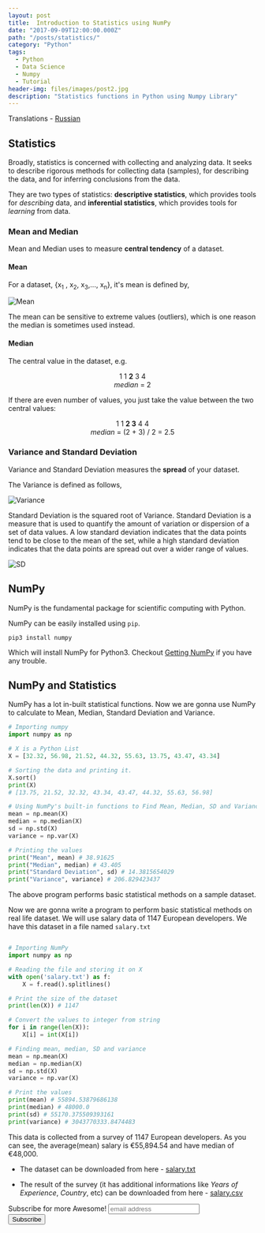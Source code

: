 ```yaml
---
layout: post
title:  Introduction to Statistics using NumPy
date: "2017-09-09T12:00:00.000Z"
path: "/posts/statistics/"
category: "Python"
tags: 
  - Python
  - Data Science
  - Numpy
  - Tutorial
header-img: files/images/post2.jpg
description: "Statistics functions in Python using Numpy Library"
---
```


Translations - [Russian](http://howtorecover.me/vvedenie-v-statistiku-s-ispolzovaniem-numpy)

## Statistics

Broadly, statistics is concerned with collecting and analyzing data. It seeks to describe rigorous methods for collecting data (samples), for describing the data, and for inferring conclusions from the data.

They are two types of statistics: **descriptive statistics**, which provides tools for *describing* data, and **inferential statistics**, which provides tools for *learning* from data.

### Mean and Median

Mean and Median uses to measure **central tendency** of a dataset.

#### Mean

For a dataset, {x<sub>1</sub> , x<sub>2</sub>, x<sub>3</sub>,..., x<sub>n</sub>}, it's mean is defined by,

![Mean](https://i.imgur.com/Xt1NaDy.png)

The mean can be sensitive to extreme values (outliers), which is one reason the median is sometimes used instead.

#### Median

The central value in the dataset, e.g.

<center>1 1 <b>2</b> 3 4</center>

<center><i>median</i> = 2</center>

If there are even number of values, you just take the value between the two central values:


<center>1 1 <b>2 3</b> 4 4</center>

<center><i>median</i> = (2 + 3) / 2 = 2.5</center>

### Variance and Standard Deviation

Variance and Standard Deviation measures the **spread** of your dataset.

The Variance is defined as follows,

![Variance](https://i.imgur.com/a10dUVp.jpg)

Standard Deviation is the squared root of Variance. Standard Deviation is a measure that is used to quantify the amount of variation or dispersion of a set of data values. A low standard deviation indicates that the data points tend to be close to the mean of the set, while a high standard deviation indicates that the data points are spread out over a wider range of values.

![SD](https://i.imgur.com/MN7jU2h.jpg)

## NumPy

NumPy is the fundamental package for scientific computing with Python.

NumPy can be easily installed using `pip`.

`pip3 install numpy`

Which will install NumPy for Python3. Checkout [Getting NumPy](https://www.scipy.org/scipylib/download.html) if you have any trouble.

## NumPy and Statistics

NumPy has a lot in-built statistical functions. Now we are gonna use NumPy to calculate to Mean, Median, Standard Deviation and Variance.

```python
# Importing numpy
import numpy as np

# X is a Python List
X = [32.32, 56.98, 21.52, 44.32, 55.63, 13.75, 43.47, 43.34]

# Sorting the data and printing it.
X.sort()
print(X)
# [13.75, 21.52, 32.32, 43.34, 43.47, 44.32, 55.63, 56.98]

# Using NumPy's built-in functions to Find Mean, Median, SD and Variance
mean = np.mean(X)
median = np.median(X)
sd = np.std(X)
variance = np.var(X)

# Printing the values
print("Mean", mean) # 38.91625
print("Median", median) # 43.405
print("Standard Deviation", sd) # 14.3815654029
print("Variance", variance) # 206.829423437

```

The above program performs basic statistical methods on a sample dataset.

Now we are gonna write a program to perform basic statistical methods on real life dataset. We will use salary data of 1147 European developers. We have this dataset in a file named `salary.txt`

```python

# Importing NumPy
import numpy as np

# Reading the file and storing it on X
with open('salary.txt') as f:
	X = f.read().splitlines()

# Print the size of the dataset
print(len(X)) # 1147

# Convert the values to integer from string
for i in range(len(X)):
	X[i] = int(X[i])

# Finding mean, median, SD and variance
mean = np.mean(X)
median = np.median(X)
sd = np.std(X)
variance = np.var(X)

# Print the values
print(mean) # 55894.53879686138
print(median) # 48000.0
print(sd) # 55170.375509393161
print(variance) # 3043770333.8474483

```

This data is collected from a survey of 1147 European developers. As you can see, the average(mean) salary is €55,894.54 and have median of €48,000.

* The dataset can be downloaded from here - <a href="salary.txt" onClick="ga('send', 'event', { eventCategory: 'salary', eventAction: 'click', eventLabel: 'salary.txt', eventValue: 1});">salary.txt</a>

* The result of the survey (it has additional informations like *Years of Experience*, *Country*, etc) can be downloaded from here - <a href="salary.csv" onClick="ga('send', 'event', { eventCategory: 'salary', eventAction: 'click', eventLabel: 'salary.txt', eventValue: 1});">salary.csv</a>


<div id="mc_embed_signup">
<form action="//mubaris.us16.list-manage.com/subscribe/post?u=f9e9a4985cce81e89169df2bf&amp;id=3654da5463" method="post" id="mc-embedded-subscribe-form" name="mc-embedded-subscribe-form" class="validate" target="_blank" novalidate>
    <div id="mc_embed_signup_scroll">
	<label for="mce-EMAIL">Subscribe for more Awesome!</label>
	<input type="email" value="" name="EMAIL" class="email" id="mce-EMAIL" placeholder="email address" required>
    <!-- real people should not fill this in and expect good things - do not remove this or risk form bot signups-->
    <div style="position: absolute; left: -5000px;" aria-hidden="true"><input type="text" name="b_f9e9a4985cce81e89169df2bf_3654da5463" tabindex="-1" value=""></div>
    <div class="clear"><input type="submit" value="Subscribe" name="subscribe" id="mc-embedded-subscribe" class="button"></div>
    </div>
</form>
</div>